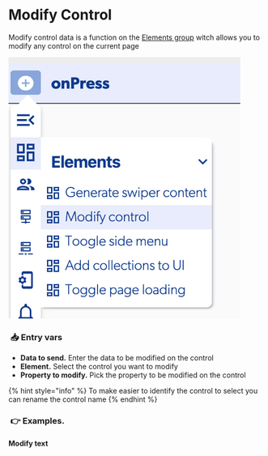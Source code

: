 # Modify Control

Modify control data is a function on the [Elements group](./) witch allows you to modify any control on the current page

![](../../../.gitbook/assets/captura-de-pantalla-2020-02-06-a-la-s-7.30.06.png)

###  ​​ 📥 Entry vars <a id="entry-vars"></a>

* **Data to send.** Enter the data to be modified on the control
* **Element.** Select the control you want to modify
* **Property to modify.** Pick the property to be modified on the control

{% hint style="info" %}
To make easier to identify the control to select you can rename the control name
{% endhint %}

### ​​ 👉 Examples. <a id="examples"></a>

#### Modify text <a id="save-a-form-to-the-database"></a>

